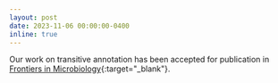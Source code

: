 ```yaml
---
layout: post
date: 2023-11-06 00:00:00-0400
inline: true
---
```



Our work on transitive annotation has been accepted for publication in [Frontiers in Microbiology](https://www.frontiersin.org/articles/10.3389/fmicb.2023.1240957){:target="_blank"}. 

